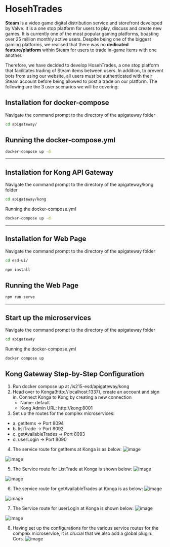 # HosehTrades


**Steam** is a video game digital distribution service and storefront developed by Valve. It is a one stop platform for users to play, discuss and create new games. It is currently one of the most popular gaming platforms, boasting over 25 million monthly active users. Despite being one of the biggest gaming platforms, we realised that there was no **dedicated feature/platform** within Steam for users to trade in-game items with one another.

Therefore, we have decided to develop HosehTrades, a one stop platform that facilitates trading of Steam items between users. In addition, to prevent bots from using our website, all users must be authenticated with their Steam account before being allowed to post a trade on our platform. The following are the 3 user scenarios we will be covering:



## Installation for docker-compose

Navigate the command prompt to the directory of the apigateway folder

```bash
cd apigateway/ 
```

## Running the docker-compose.yml 

```bash
docker-compose up -d
```

****

## Installation for Kong API Gateway

Navigate the command prompt to the directory of the apigateway/kong folder

```bash
cd apigateway/kong
```

Running the docker-compose.yml
```bash
docker-compose up -d
```

****

## Installation for Web Page

Navigate the command prompt to the directory of the apigateway folder

```bash
cd esd-ui/
```

```bash
npm install
```

## Running the Web Page

```bash
npm run serve
```

****

## Start up the microservices 
Navigate the command prompt to the directory of the apigateway folder

```bash
cd apigateway
```
Running the docker-compose.yml
```bash
docker compose up
```


## Kong Gateway Step-by-Step Configuration 
1.	Run docker compose up at /is215-esd/apigateway/kong 
2.	Head over to Konga(http://localhost:1337), create an account and sign in. Connect Konga to Kong by creating a new connection
    - Name: default
    - Kong Admin URL: http://kong:8001
3.	Set up the routes for the complex microservices: 
  - a.	 getItems -> Port 8094
  - b.	listTrade -> Port 8092
  - c.	getAvailableTrades -> Port 8093
  - d.	userLogin -> Port 8090
4.	The service route for getItems at Konga is as below: 
![image](https://user-images.githubusercontent.com/89075648/161684307-e78aafec-f58f-4751-a11d-040ee118a434.png)

![image](https://user-images.githubusercontent.com/89075648/161684430-b59aac4b-818c-4fac-9f07-5d0abe6ad554.png)


5. The Service route for ListTrade at Konga is shown below: 
![image](https://user-images.githubusercontent.com/89075648/161684485-8ce9fd95-8aba-48af-b0df-ead5e8060999.png)


![image](https://user-images.githubusercontent.com/89075648/161684504-4f191a40-2207-41f1-a29c-10e8aebf22a0.png)


6. The service route for getAvailableTrades at Konga is as below: 
![image](https://user-images.githubusercontent.com/89075648/161684566-9d649f81-ce5c-4b25-8002-fb361d2c664d.png)

![image](https://user-images.githubusercontent.com/89075648/161684588-14f099b9-beb8-492a-a7d3-1e33c36faee4.png)



7. The Service route for userLogin at Konga is shown below: 
![image](https://user-images.githubusercontent.com/89075648/161684634-649b68f3-b5d5-4a9d-bb2d-73e6430a96f2.png)

![image](https://user-images.githubusercontent.com/89075648/161684656-8f3547a5-8279-41e1-bdbb-a88f9b80faae.png)

8. Having set up the configurations for the various service routes for the complex microservice, it is crucial that we also add a global plugin: Cors. 
![image](https://user-images.githubusercontent.com/89075648/161684766-8bda3ff6-974c-4c15-bd12-ca4b0b048dae.png)



